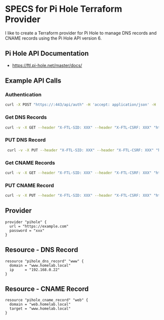 # SPECS for Pi Hole Terraform Provider

I like to create a Terraform provider for Pi Hole to manage DNS records and CNAME records using the Pi Hole API version 6.

## Pi Hole API Documentation

* <https://ftl.pi-hole.net/master/docs/>

## Example API Calls

### Authentication

```bash
curl -X POST "https://:443/api/auth" -H 'accept: application/json' -H 'content-type: application/json'  -d '{"password":"XXX"}'
```

### Get DNS Records

```bash
curl -v -X GET --header "X-FTL-SID: XXX" --header "X-FTL-CSRF: XXX" "https://XXX:443/api/config/dns/hosts" -H 'accept: application/json'
```

### PUT DNS Record

```bash
 curl -v -X PUT --header "X-FTL-SID: XXX" --header "X-FTL-CSRF: XXX" "https://XXX:443/api/config/dns/hosts/192.168.0.22%20www.homelab.local" -H 'accept: application/json'
```

### Get CNAME Records

```bash
curl -v -X GET --header "X-FTL-SID: XXX" --header "X-FTL-CSRF: XXX" "https://XXX:443/api/config/dns/cnameRecords" -H 'accept: application/json'
```

### PUT CNAME Record

```bash
curl -v -X PUT --header "X-FTL-SID: XXX" --header "X-FTL-CSRF: XXX" "https://XXX:443/api/config/dns/cnameRecords/web,www" -H 'accept: application/json'
```


## Provider

```hcl
provider "pihole" {
  url = "https://example.com"
  password = "xxx"
}
```

## Resource - DNS Record

```hcl
resource "pihole_dns_record" "www" {
  domain = "www.homelab.local"
  ip     = "192.168.0.22"
}
```

## Resource - CNAME Record

```hcl
resource "pihole_cname_record" "web" {
  domain = "web.homelab.local"
  target = "www.homelab.local"
}
```
